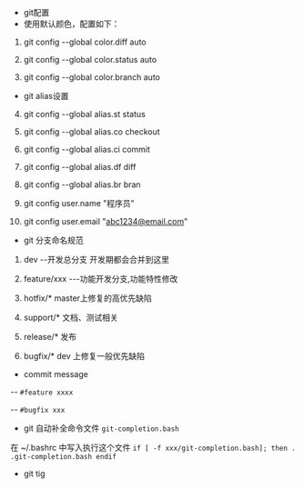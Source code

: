 - git配置
- 使用默认颜色，配置如下：

1. git config --global color.diff auto

2. git config --global color.status auto

3. git config --global color.branch auto

- git alias设置

4. git config --global alias.st status

5. git config --global alias.co checkout

6. git config --global alias.ci commit

7. git config --global alias.df diff

8. git config --global alias.br bran

9. git config user.name "程序员"

10. git config user.email "abc1234@email.com"

- git 分支命名规范

1. dev  --开发总分支 开发期都会合并到这里

2. feature/xxx ---功能开发分支,功能特性修改

3. hotfix/* master上修复的高优先缺陷

4. support/* 文档、测试相关

5. release/* 发布

6. bugfix/* dev 上修复一般优先缺陷

- commit message

-- `#feature xxxx`

-- `#bugfix xxx` 


- git 自动补全命令文件 `git-completion.bash`

在 ~/.bashrc 中写入执行这个文件
`if [ -f xxx/git-completion.bash]; then
    . .git-completion.bash
 endif`

- git tig
